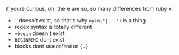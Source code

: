 if youre curious, oh, there are so, so many differences from ruby
x`
- `` ` `` doesn't exist, so that's why `open("|...")` is a thing.
- regex syntax is totally different
- `=begin` doesn't exist
- `BEGIN`/`END` dont exist
- blocks dont use `do`/`end` or `{`..`}`
